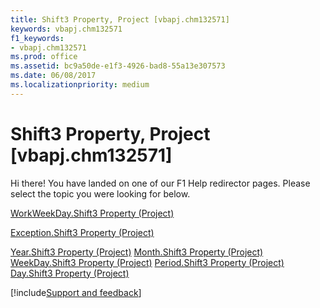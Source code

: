 ```yaml
---
title: Shift3 Property, Project [vbapj.chm132571]
keywords: vbapj.chm132571
f1_keywords:
- vbapj.chm132571
ms.prod: office
ms.assetid: bc9a50de-e1f3-4926-bad8-55a13e307573
ms.date: 06/08/2017
ms.localizationpriority: medium
---
```



# Shift3 Property, Project [vbapj.chm132571]

Hi there! You have landed on one of our F1 Help redirector pages. Please select the topic you were looking for below.

[WorkWeekDay.Shift3 Property (Project)](https://msdn.microsoft.com/library/86878ac1-68c8-e728-d146-21622b087943%28Office.15%29.aspx)

[Exception.Shift3 Property (Project)](https://msdn.microsoft.com/library/e7a320de-d140-81f9-e0ff-6bf6c4452c31%28Office.15%29.aspx)

[Year.Shift3 Property (Project)](https://msdn.microsoft.com/library/eea8a0f6-8889-0d13-f648-e95fc09b2874%28Office.15%29.aspx)
[Month.Shift3 Property (Project)](https://msdn.microsoft.com/library/a7329e45-c9e0-0e70-0ead-3a3f914ed352%28Office.15%29.aspx)
[WeekDay.Shift3 Property (Project)](https://msdn.microsoft.com/library/c09fde08-3f8d-71e8-5c5d-f0ebbb0069ce%28Office.15%29.aspx)
[Period.Shift3 Property (Project)](https://msdn.microsoft.com/library/7574f88f-3584-03c4-b75e-ca263a5bef44%28Office.15%29.aspx)
[Day.Shift3 Property (Project)](https://msdn.microsoft.com/library/c8a70ddf-ef14-3388-3ddb-9e0e35d8a665%28Office.15%29.aspx)

[!include[Support and feedback](~/includes/feedback-boilerplate.md)]